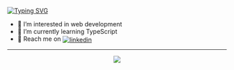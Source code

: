 [![Typing SVG](https://readme-typing-svg.herokuapp.com?font=Fira+Code&size=34&pause=1000&color=2ABFF7&width=435&lines=Hi%2C+I'm+Maires;I'm+studying+here;Learning+new+stuffs)](https://git.io/typing-svg)



- 👀 I’m interested in web development
- 🌱 I’m currently learning TypeScript
- 🔗 Reach me on <a href="https://www.linkedin.com/in/maires-r-de-souza-104608272/" target="_blank">
  <img align="center" src="https://img.shields.io/badge/-mairess-05122A?style=flat&logo=linkedin" alt="linkedin"/>
</a>

---
<p align='center'>
<a href="https://github.com/anuraghazra/github-readme-stats"><img align="center" src="https://github-readme-stats.vercel.app/api/top-langs/?username=mairess&layout=compact&theme=react&hide_border=false" /></a>
 </p>
<br /> 

<!---
mairess/mairess is a ✨ special ✨ repository because its `README.md` (this file) appears on your GitHub profile.
You can click the Preview link to take a look at your changes.
--->
